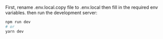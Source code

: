 First, rename .env.local.copy file to .env.local
then fill in the required env variables.
then run the development server:
```bash
npm run dev
# or
yarn dev
```
